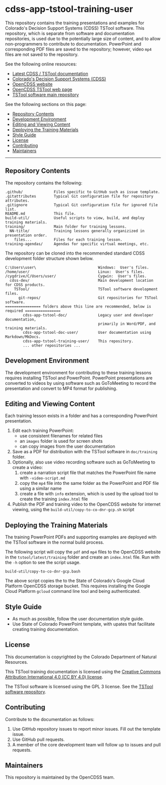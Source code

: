 # cdss-app-tstool-training-user #

This repository contains the training presentations and examples
for Colorado's Decision Support Systems (CDSS) TSTool software.
This repository, which is separate from software and documentation repositories,
is used due to the potentially large size of content,
and to allow non-programmers to contribute to documentation.
PowerPoint and corresponding PDF files are saved to the repository;
however, video `mp4` files are not saved to the repository.

See the following online resources:

*   [Latest CDSS / TSTool documentation](http://opencdss.state.co.us/tstool/latest/doc-user/)
*   [Colorado's Decision Support Systems (CDSS)](https://cdss.colorado.gov/)
*   [OpenCDSS website](http://opencdss.state.co.us/opencdss/)
*   [OpenCDSS TSTool web page](http://opencdss.state.co.us/opencdss/tstool/)
*   [TSTool software main repository](https://github.com/OpenCDSS/cdss-app-tstool-main)

See the following sections on this page:

*   [Repository Contents](#repository-contents)
*   [Development Environment](#development-environment)
*   [Editing and Viewing Content](#editing-and-viewing-content)
*   [Deploying the Training Materials](#deploying-the-training-materials)
*   [Style Guide](#style-guide)
*   [License](#license)
*   [Contributing](#contributing)
*   [Maintainers](#maintainers)

---------------------------

## Repository Contents ##

The repository contains the following:

```text
.github/              Files specific to GitHub such as issue template.
.gitattributes        Typical Git configuration file for repository attributes.
.gitignore            Typical Git configuration file for ignored file list.
README.md             This file.
build-util/           Useful scripts to view, build, and deploy training materials.
training/             Main folder for training lessons.
  NN-title/           Training lessons generally organizized in presentation order.
    files...          Files for each training lesson.
training-agendas/     Agendas for specific virtual meetings, etc.
```

The repository can be cloned into the recommended standard CDSS development folder structure shown below.

```text
C:\Users\user\                            Windows:  User's files.
/home/user/                               Linux:  User's files.
/cygdrive/C/Users/user/                   Cygwin:  User's files.
  cdss-dev/                               Main development location for CDSS products.
    TSTool/                               TSTool software development files.
      git-repos/                          Git repositories for TSTool software.
================ folders above this line are recommended, below is required ================
        cdss-app-tstool-doc/              Legacy user and developer documentation,
                                          primarily in Word/PDF, and training materials.
        cdss-app-tstool-doc-user/         User documentation using Markdown/MkDocs.
        cdss-app-tstool-training-user/    This repository.
        ... other repositories ...
```

## Development Environment ##

The development environment for contributing to these training lessons requires
installing TSTool and PowerPoint.
PowerPoint presentations are converted to videos by using software such as GoToMeeting
to record the presentation and convert to MP4 format for publishing.

## Editing and Viewing Content ##

Each training lesson exists in a folder and has a corresponding PowerPoint presentation.

1.  Edit each training PowerPoint:
    *   use consistent filenames for related files
    *   an `images` folder is used for screen shots
    *   can copy images from the user documentation
2.  Save as a PDF for distribution with the TSTool software in `doc/training` folder.
3.  Optionally, also use video recording software such as GoToMeeting to create a video:
    1.  create a narration script file that matches the PowerPoint file name with `-video-script.md`
    2.  copy the `mp4` file into the same folder as the PowerPoint and PDF file using a similar name
    3.  create a file with `info` extension, which is used by the upload tool to create the training `index.html` file
4.  Publish the PDF and training video to the OpenCDSS website for internet viewing,
    using the `build-util/copy-to-co-dnr-gcp.sh` script

## Deploying the Training Materials ##

The training PowerPoint PDFs and supporting examples are deployed with the TSTool software in the normal build process.

The following script will copy the `pdf` and `mp4` files to the OpenCDSS website in the `tstool/latest/training` folder and create an `index.html` file.
Run with the `-h` option to see the script usage.

```
build-util/copy-to-co-dnr-gcp.bash
```

The above script copies the to the State of Colorado's Google Cloud Platform OpenCDSS storage bucket.
This requires installing the Google Cloud Platform `gcloud` command line tool and being authenticated.

## Style Guide ##

*   As much as possible, follow the user documentation style guide.
*   Use State of Colorado PowerPoint template, with upates that facilitate creating training documentation.

## License ##

This documentation is copyrighted by the Colorado Department of Natural Resources.

This TSTool training documentation is licensed using the
[Creative Commons Attribution International 4.0 (CC BY 4.0) license](https://creativecommons.org/licenses/by/4.0/).

The TSTool software is licensed using the GPL 3 license.
See the [TSTool software repository](https://github.com/OpenCDSS/cdss-app-tstool-main).

## Contributing ##

Contribute to the documentation as follows:

1.  Use GitHub repository issues to report minor issues.
    Fill out the template issue.
2.  Use GitHub pull requests.
3.  A member of the core development team will follow up to issues and pull requests.

## Maintainers ##

This repository is maintained by the OpenCDSS team.
